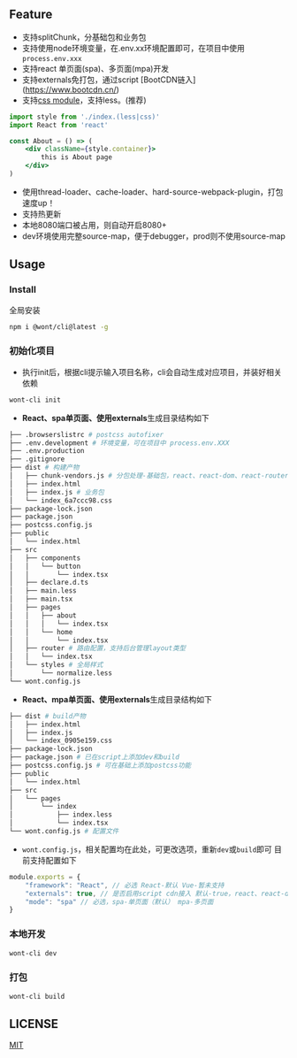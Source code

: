 ## Feature
- 支持splitChunk，分基础包和业务包
- 支持使用node环境变量，在.env.xx环境配置即可，在项目中使用`process.env.xxx`
- 支持react 单页面(spa)、多页面(mpa)开发
- 支持externals免打包，通过script [BootCDN链入]
(https://www.bootcdn.cn/)
- 支持[css module](https://github.com/css-modules/css-modules)，支持less。(推荐)
```jsx
import style from './index.(less|css)'
import React from 'react'

const About = () => (
    <div className={style.container}>
        this is About page
    </div>
)
```
- 使用thread-loader、cache-loader、hard-source-webpack-plugin，打包速度up！
- 支持热更新
- 本地8080端口被占用，则自动开启8080+
- dev环境使用完整source-map，便于debugger，prod则不使用source-map

## Usage
### Install

全局安装
```bash
npm i @wont/cli@latest -g
```

### 初始化项目
- 执行init后，根据cli提示输入项目名称，cli会自动生成对应项目，并装好相关依赖
```bash
wont-cli init
```

- **React、spa单页面、使用externals**生成目录结构如下
```bash
├── .browserslistrc # postcss autofixer
├── .env.development # 环境变量，可在项目中 process.env.XXX
├── .env.production
├── .gitignore
├── dist # 构建产物
│   ├── chunk-vendors.js # 分包处理-基础包，react、react-dom、react-router-dom
│   ├── index.html
│   ├── index.js # 业务包
│   └── index_6a7ccc98.css
├── package-lock.json
├── package.json
├── postcss.config.js
├── public
│   └── index.html
├── src
│   ├── components
│   │   └── button
│   │       └── index.tsx
│   ├── declare.d.ts
│   ├── main.less
│   ├── main.tsx
│   ├── pages
│   │   ├── about
│   │   │   └── index.tsx
│   │   └── home
│   │       └── index.tsx
│   ├── router # 路由配置，支持后台管理layout类型
│   │   └── index.tsx
│   └── styles # 全局样式
│       └── normalize.less
└── wont.config.js
```

- **React、mpa单页面、使用externals**生成目录结构如下
```bash
├── dist # build产物
│   ├── index.html
│   ├── index.js
│   └── index_0905e159.css
├── package-lock.json
├── package.json # 已在script上添加dev和build
├── postcss.config.js # 可在基础上添加postcss功能
├── public
│   └── index.html
├── src
│   └── pages
│       └── index
│           ├── index.less
│           └── index.tsx
└── wont.config.js # 配置文件
```

- `wont.config.js`，相关配置均在此处，可更改选项，重新`dev`或`build`即可
目前支持配置如下
```js
module.exports = {
    "framework": "React", // 必选 React-默认 Vue-暂未支持
    "externals": true, // 是否启用script cdn接入 默认-true，react、react-dom将自动cdn引入
    "mode": "spa" // 必选，spa-单页面（默认） mpa-多页面 
}
```

### 本地开发
```bash
wont-cli dev
```

### 打包
```bash
wont-cli build
```

## LICENSE

[MIT](./LICENSE)
